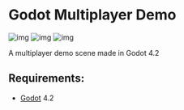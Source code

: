 # Godot Multiplayer Demo

<!---- [![img](https://awesome.re/mentioned-badge.svg)](https://github.com/godotengine/awesome-godot) ---->

![img](https://img.shields.io/github/license/tavurth/godot-multiplayer-demo.svg)
![img](https://img.shields.io/github/repo-size/tavurth/godot-multiplayer-demo.svg)
![img](https://img.shields.io/github/languages/code-size/tavurth/godot-multiplayer-demo.svg)

A multiplayer demo scene made in Godot 4.2

<a id="orgcc1c9d3"></a>

## Requirements:

- [Godot](https://godotengine.org) 4.2
